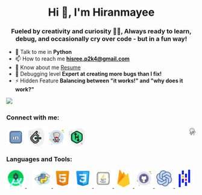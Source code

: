 <!-- <div>
    <img src="img/clapclap-e.gif" width="60" height="60"/> 
    <img src="img/clapclap-e.gif" width="60" height="60" align="right"/> 
</div> -->
<h1 align="center">Hi 👋, I'm Hiranmayee</h1>
<h3 align="center">Fueled by creativity and curiosity 🤹‍♂️, Always ready to learn, debug, and occasionally cry over code - but in a fun way!</h3>

- 💬 Talk to me in **Python**
- 📫 How to reach me **hisree.p2k4@gmail.com**
- 📄 Know about me [Resume](https://drive.google.com/file/d/1Q8Qy3N1j6IuGPHZUJ5Xy8JKZkelEDurW/view?usp=sharing)
- 🌱 Debugging level **Expert at creating more bugs than I fix!**
- ⚡ Hidden Feature **Balancing between "it works!" and "why does it work?"**
<div align="left">
  <img src="https://visitor-badge.laobi.icu/badge?page_id=HiranmayeesreePokala.HiranmayeesreePokala&"  />
</div>
<div>
<h3 align="left">Connect with me:</h3>
<img src="img/clapclap-e.gif" alt="congrats on connecting with me" height="20" width="20" align ="right">
</div>
<p align="left">
<a href="https://www.linkedin.com/in/hiranmayeesree/" target="blank"><img align="center" src="img/linkedin.png" alt="hiranmayeesree pokala" height="50" width="50" /></a>
<a href="https://www.leetcode.com/hiranmae" target="blank"><img align="center" src="img/leetcode.png" alt="hiranmae" height="50" width="50" /></a>
<a href="https://www.codechef.com/users/hiranmayee_04" target="blank"><img align="center" src="img/codechef.png" alt="hiranmayee_04" height="50" width="50" /></a>
  <a href="https://www.hackerrank.com/profile/hisree_p2k4" target="blank"><img align="center" src="img/hackerrank.png" alt="hisree_p2k4" height="50" width="50" /></a>
</p>

<h3 align="left">Languages and Tools:</h3>
<p align="left"> <a href="https://developer.android.com" target="_blank" rel="noreferrer"> <img src="img/androidstudio.png" alt="android" width="50" height="50"/> </a> 
  <img width="12" /> 
  <a href="https://www.python.org" target="_blank" rel="noreferrer"> <img src="img/python.png" alt="python" width="50" height="50"/> </a> 
  <a href="https://www.w3.org/html/" target="_blank" rel="noreferrer"> <img src="img/html5.png" alt="html5" width="50" height="50"/></a>
  <a href="https://www.w3schools.com/css/" target="_blank" rel="noreferrer"> <img src="img/css3.png" alt="css3" width="50" height="50"/> </a> 
  <a href="https://www.java.com" target="_blank" rel="noreferrer"> <img src="img/java.png" alt="java" width="50" height="50"/> </a><a href="https://firebase.google.com/" target="_blank" rel="noreferrer"> <img src="img/firebase.png" alt="firebase" width="50" height="50"/> </a> 
  <a href="https://git-scm.com/" target="_blank" rel="noreferrer"> <img src="img/git.png" alt="git" width="50" height="50"/> </a> 
  <a href="https://platform.openai.com/docs/concepts" target="_blank" rel="noreferrer"> <img src="img/openai.png" alt="opencv" width="50" height="50"/> </a> 
  <a href="https://pandas.pydata.org/" target="_blank" rel="noreferrer"> <img src="img/pandas.png" alt="pandas" width="50" height="50"/> </a> </p>




